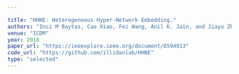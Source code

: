 ```yaml
---

title: "HHNE: Heterogeneous Hyper-Network Embedding."
authors: "Inci M Baytas, Cao Xiao, Fei Wang, Anil K. Jain, and Jiayu Zhou"
venue: "ICDM"
year: 2018
paper_url: "https://ieeexplore.ieee.org/document/8594913"
code_url: "https://github.com/illidanlab/HHNE"
type: "selected"
---
```

